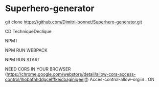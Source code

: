 # Superhero-generator

git clone https://github.com/Dimitri-bonnet/Superhero-generator.git

CD TechniqueDeclique

NPM I 

NPM RUN WEBPACK

NPM RUN START

NEED CORS IN YOUR BROWSER (https://chrome.google.com/webstore/detail/allow-cors-access-control/lhobafahddgcelffkeicbaginigeejlf)
Acces-control-allow-orgiin : ON
